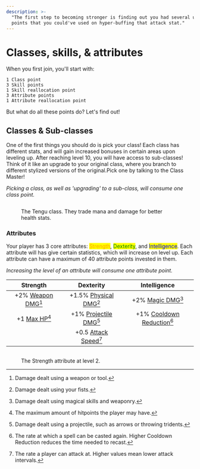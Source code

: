 ```yaml
---
description: >-
  "The first step to becoming stronger is finding out you had several unspent
  points that you could've used on hyper-buffing that attack stat."
---
```


# Classes, skills, & attributes

When you first join, you'll start with:

```
1 Class point
3 Skill points
1 Skill reallocation point
3 Attribute points
1 Attribute reallocation point
```

But what do all these points do? Let's find out!

## Classes & Sub-classes

One of the first things you should do is pick your class! Each class has different stats, and will gain increased bonuses in certain areas upon leveling up. After reaching level 10, you will have access to sub-classes! Think of it like an upgrade to your original class, where you branch to different stylized versions of the original.Pick one by talking to the Class Master!

_Picking a class, as well as 'upgrading' to a sub-class, will consume one class point._

<figure><img src="https://files.gitbook.com/v0/b/gitbook-x-prod.appspot.com/o/spaces%2F9Rvj8NErmxKcRM2LPRy8%2Fuploads%2FYMqWpHriJVDIkDVEtBVV%2Ftengu.png?alt=media&#x26;token=ba28662c-8f5b-41d2-bc7e-927d8a61b9c8" alt=""><figcaption><p>The Tengu class. They trade mana and damage for better health stats.</p></figcaption></figure>

### Attributes <a href="#attributes" id="attributes"></a>

Your player has 3 core attributes: <mark style="color:orange;">Strength</mark>, <mark style="color:green;">Dexterity</mark>, and <mark style="color:blue;">Intelligence</mark>. Each attribute will has give certain statistics, which will increase on level up. Each attribute can have a maximum of 40 attribute points invested in them.

_Increasing the level of an attribute will consume one attribute point._

|                 Strength                 |                   Dexterity                  |                   Intelligence                   |
| :--------------------------------------: | :------------------------------------------: | :----------------------------------------------: |
| +2% [Weapon DMG](#user-content-fn-1)[^1] | +1.5% [Physical DMG](#user-content-fn-2)[^2] |      +2% [Magic DMG](#user-content-fn-3)[^3]     |
|    +1 [Max HP](#user-content-fn-4)[^4]   | +1% [Projectile DMG](#user-content-fn-5)[^5] | +1% [Cooldown Reduction](#user-content-fn-6)[^6] |
|                                          |  +0.5 [Attack Speed](#user-content-fn-7)[^7] |                                                  |

<figure><img src="https://files.gitbook.com/v0/b/gitbook-x-prod.appspot.com/o/spaces%2F9Rvj8NErmxKcRM2LPRy8%2Fuploads%2FtRCWSOM3V3IpeOU3y6Ky%2Fimage.png?alt=media&#x26;token=78e8bb05-be81-45c3-8abb-a5b15294a6b7" alt=""><figcaption><p>The Strength attribute at level 2.</p></figcaption></figure>

[^1]: Damage dealt using a weapon or tool.

[^2]: Damage dealt using your fists.

[^3]: Damage dealt using magical skills and weaponry.

[^4]: The maximum amount of hitpoints the player may have.

[^5]: Damage dealt using a projectile, such as arrows or throwing tridents.

[^6]: The rate at which a spell can be casted again. Higher Cooldown Reduction reduces the time needed to recast.

[^7]: The rate a player can attack at. Higher values mean lower attack intervals.
